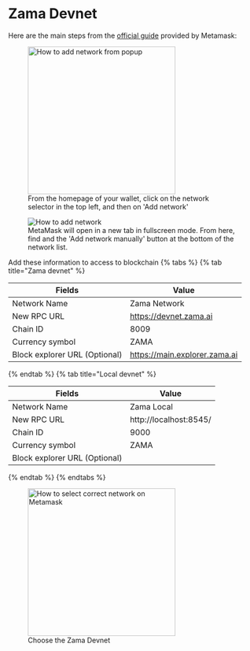 # Zama Devnet

<!-- markdown-link-check-disable -->

Here are the main steps from the [official guide](https://support.metamask.io/hc/en-us/articles/360043227612-How-to-add-a-custom-network-RPC) provided by Metamask:

<!-- markdown-link-check-enable -->

<figure><img src="../.gitbook/assets/metamask_add_network.gif" alt="How to add network from popup" width="300"><figcaption>
From the homepage of your wallet, click on the network selector in the top left, and then on 'Add network'
</figcaption></figure>

<figure><img src="../.gitbook/assets/metamask_add_network2.webp" alt="How to add network"><figcaption>
MetaMask will open in a new tab in fullscreen mode. From here, find and the 'Add network manually' button at the bottom of the network list.</figcaption></figure>
<!-- markdown-link-check-disable -->

Add these information to access to blockchain
{% tabs %}
{% tab title="Zama devnet" %}

| Fields                        | Value                         |
| ----------------------------- | ----------------------------- |
| Network Name                  | Zama Network                  |
| New RPC URL                   | https://devnet.zama.ai        |
| Chain ID                      | 8009                          |
| Currency symbol               | ZAMA                          |
| Block explorer URL (Optional) | https://main.explorer.zama.ai |

{% endtab %}
{% tab title="Local devnet" %}

| Fields                        | Value                  |
| ----------------------------- | ---------------------- |
| Network Name                  | Zama Local             |
| New RPC URL                   | http://localhost:8545/ |
| Chain ID                      | 9000                   |
| Currency symbol               | ZAMA                   |
| Block explorer URL (Optional) |                        |

{% endtab %}
{% endtabs %}

<!-- markdown-link-check-enable -->

<figure><img src="../.gitbook/assets/metamask_select_network.png" alt="How to select correct network on Metamask" width="300"><figcaption>
Choose the Zama Devnet</figcaption></figure>
